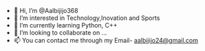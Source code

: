 - 👋 Hi, I’m @Aalbijijo368
- 👀 I’m interested in Technology,Inovation and Sports
- 🌱 I’m currently learning Python, C++
- 💞️ I’m looking to collaborate on ...
- 📫 You can contact me through my Email- aalbijijo24@gmail.com

<!---
Aalbijijo368/Aalbijijo368 is a ✨ special ✨ repository because its `README.md` (this file) appears on your GitHub profile.
You can click the Preview link to take a look at your changes.
--->
